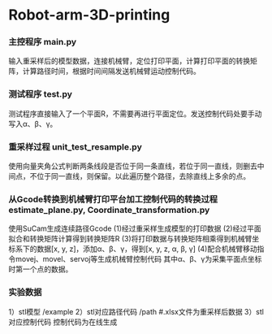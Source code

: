 # Robot-arm-3D-printing

### 主控程序 main.py
输入重采样后的模型数据，连接机械臂，定位打印平面，计算打印平面的转换矩阵，计算路径时间，根据时间间隔发送机械臂运动控制代码。

### 测试程序 test.py
测试程序直接输入了一个平面R，不需要再进行平面定位。发送控制代码处要手动写入α、β、γ。
 
### 重采样过程 unit_test_resample.py
使用向量夹角公式判断两条线段是否位于同一条直线，若位于同一直线，则删去中间点，不位于同一直线，则保留。以此遍历整个路径，去除直线上多余的点。

### 从Gcode转换到机械臂打印平台加工控制代码的转换过程 estimate_plane.py, Coordinate_transformation.py
使用SuCam生成连续路径Gcode
(1)经过重采样生成模型的打印数据
(2)经过平面拟合和转换矩阵计算得到转换矩阵R
(3)将打印数据与转换矩阵相乘得到机械臂坐标系下的数据[x, y, z]，添加α、β、γ，得到[x, y, z, α, β, γ]
(4)配合机械臂移动指令movej、movel、servoj等生成机械臂控制代码
其中α、β、γ为采集平面点坐标时第一个点的数据。

### 实验数据
1）stl模型 /example
2）stl对应路径代码 /path  #.xlsx文件为重采样后数据
3）stl对应控制代码 控制代码为在线生成
